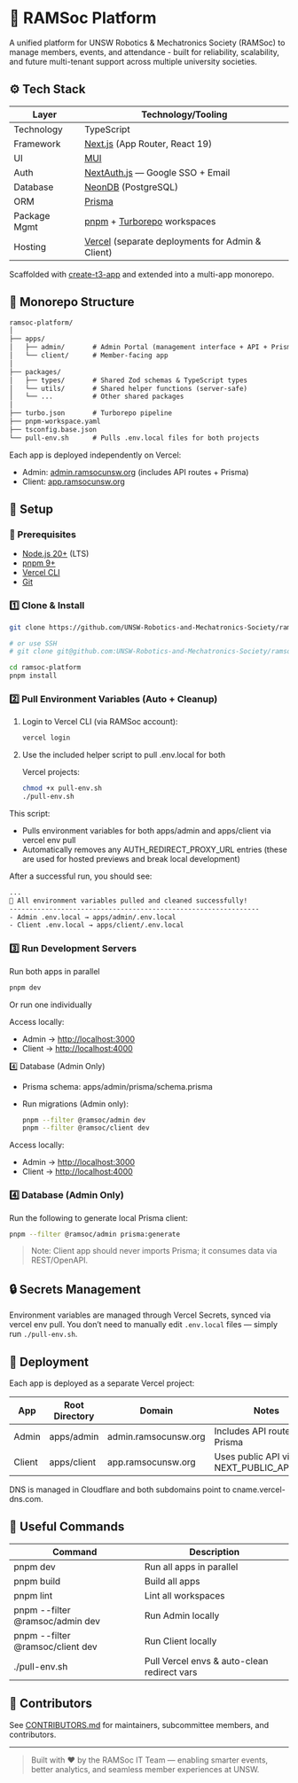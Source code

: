 # 🦾 RAMSoc Platform

A unified platform for UNSW Robotics & Mechatronics Society (RAMSoc) to manage members, events, and attendance - built for reliability, scalability, and future multi-tenant support across multiple university societies.

## ⚙️ Tech Stack

| Layer        | Technology/Tooling                                                        |
| ------------ | ------------------------------------------------------------------------- |
| Technology   | TypeScript                                                                |
| Framework    | [Next.js](https://nextjs.org/) (App Router, React 19)                     |
| UI           | [MUI](https://mui.com/)                                                   |
| Auth         | [NextAuth.js](https://next-auth.js.org/) — Google SSO + Email             |
| Database     | [NeonDB](https://neondb.com/) (PostgreSQL)                                |
| ORM          | [Prisma](https://www.prisma.io/)                                          |
| Package Mgmt | [pnpm](https://pnpm.io/) + [Turborepo](https://turborepo.org/) workspaces |
| Hosting      | [Vercel](https://vercel.com/) (separate deployments for Admin & Client)   |

Scaffolded with [create-t3-app](https://create.t3.gg/) and extended into a multi-app monorepo.

## 🧱 Monorepo Structure

```txt
ramsoc-platform/
│
├── apps/
│   ├── admin/       # Admin Portal (management interface + API + Prisma)
│   └── client/      # Member-facing app
│
├── packages/
│   ├── types/       # Shared Zod schemas & TypeScript types
│   └── utils/       # Shared helper functions (server-safe)
│   └── ...          # Other shared packages
│
├── turbo.json       # Turborepo pipeline
├── pnpm-workspace.yaml
├── tsconfig.base.json
└── pull-env.sh      # Pulls .env.local files for both projects
```

Each app is deployed independently on Vercel:

- Admin: [admin.ramsocunsw.org](https://admin.ramsocunsw.org) (includes API routes + Prisma)
- Client: [app.ramsocunsw.org](https://app.ramsocunsw.org)

## 🧠 Setup

### 🧾 Prerequisites

- [Node.js 20+](https://nodejs.org/en/download/) (LTS)
- [pnpm 9+](https://pnpm.io/installation)
- [Vercel CLI](https://vercel.com/docs/cli)
- [Git](https://git-scm.com/downloads)

### 1️⃣ Clone & Install

```bash
git clone https://github.com/UNSW-Robotics-and-Mechatronics-Society/ramsoc-platform.git

# or use SSH
# git clone git@github.com:UNSW-Robotics-and-Mechatronics-Society/ramsoc-platform.git

cd ramsoc-platform
pnpm install
```

### 2️⃣ Pull Environment Variables (Auto + Cleanup)

1. Login to Vercel CLI (via RAMSoc account):

   ```bash
   vercel login
   ```

2. Use the included helper script to pull .env.local for both

   Vercel projects:

   ```bash
   chmod +x pull-env.sh
   ./pull-env.sh
   ```

This script:

- Pulls environment variables for both apps/admin and apps/client via vercel env pull
- Automatically removes any AUTH_REDIRECT_PROXY_URL entries
  (these are used for hosted previews and break local development)

After a successful run, you should see:

```bash
...
🎉 All environment variables pulled and cleaned successfully!
---------------------------------------------------------------
- Admin .env.local → apps/admin/.env.local
- Client .env.local → apps/client/.env.local
```

### 3️⃣ Run Development Servers

Run both apps in parallel

```bash
pnpm dev
```

Or run one individually

Access locally:

- Admin → <http://localhost:3000>
- Client → <http://localhost:4000>

4️⃣ Database (Admin Only)

- Prisma schema: apps/admin/prisma/schema.prisma
- Run migrations (Admin only):

  ```bash
  pnpm --filter @ramsoc/admin dev
  pnpm --filter @ramsoc/client dev
  ```

Access locally:

- Admin → <http://localhost:3000>
- Client → <http://localhost:4000>

### 4️⃣ Database (Admin Only)

Run the following to generate local Prisma client:

```bash
pnpm --filter @ramsoc/admin prisma:generate
```

> Note: Client app should never imports Prisma; it consumes data via REST/OpenAPI.

## 🔒 Secrets Management

Environment variables are managed through Vercel Secrets, synced via vercel env pull.
You don’t need to manually edit `.env.local` files — simply run `./pull-env.sh`.

## 🚀 Deployment

Each app is deployed as a separate Vercel project:

| App    | Root Directory | Domain               | Notes                                    |
| ------ | -------------- | -------------------- | ---------------------------------------- |
| Admin  | apps/admin     | admin.ramsocunsw.org | Includes API routes + Prisma             |
| Client | apps/client    | app.ramsocunsw.org   | Uses public API via NEXT_PUBLIC_API_BASE |

DNS is managed in Cloudflare and both subdomains point to cname.vercel-dns.com.

## 🧩 Useful Commands

| Command                          | Description                                 |
| -------------------------------- | ------------------------------------------- |
| pnpm dev                         | Run all apps in parallel                    |
| pnpm build                       | Build all apps                              |
| pnpm lint                        | Lint all workspaces                         |
| pnpm --filter @ramsoc/admin dev  | Run Admin locally                           |
| pnpm --filter @ramsoc/client dev | Run Client locally                          |
| ./pull-env.sh                    | Pull Vercel envs & auto-clean redirect vars |

## 👥 Contributors

See [CONTRIBUTORS.md](CONTRIBUTORS.md) for maintainers, subcommittee members, and contributors.

---

> Built with ❤️ by the RAMSoc IT Team — enabling smarter events, better analytics, and seamless member experiences at UNSW.
